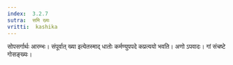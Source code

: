 ```yaml
---
index:  3.2.7
sutra:  समि ख्यः
vritti:  kashika 
---
```


सोपसर्गार्थः आरम्भः। संपूर्वात् ख्या इत्येतस्माद् धातोः कर्मण्युपपदे कप्रत्ययो भवति। अणो ऽपवादः। गां संचष्टे गोसङ्ख्यः।

